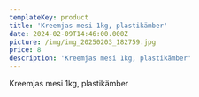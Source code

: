 ```yaml
---
templateKey: product
title: 'Kreemjas mesi 1kg, plastikämber'
date: 2024-02-09T14:46:00.000Z
picture: /img/img_20250203_182759.jpg
price: 8
description: 'Kreemjas mesi 1kg, plastikämber'
---
```

Kreemjas mesi 1kg, plastikämber
